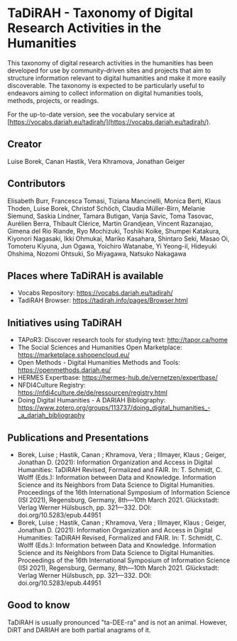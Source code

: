 TaDiRAH - Taxonomy of Digital Research Activities in the Humanities
=====================================================================================

This taxonomy of digital research activities in the humanities has been developed for use by community-driven sites and projects that aim to structure information relevant to digital humanities and make it more easily discoverable. The taxonomy is expected to be particularly useful to endeavors aiming to collect information on digital humanities tools, methods, projects, or readings.

For the up-to-date version, see the vocabulary service at [https://vocabs.dariah.eu/tadirah/](https://vocabs.dariah.eu/tadirah/).

Creator
------------
Luise Borek, Canan Hastik, Vera Khramova, Jonathan Geiger

Contributors
------------
Elisabeth Burr, Francesca Tomasi, Tiziana Mancinelli, Monica Berti, Klaus Thoden, Luise Borek, Christof Schöch, Claudia Müller-Birn, Melanie Siemund, Saskia Lindner, Tamara Butigan, Vanja Savic, Toma Tasovac, Aurélien Berra, Thibault Clérice, Martin Grandjean, Vincent Razanajao, Gimena del Rio Riande, Ryo Mochizuki, Toshiki Koike, Shumpei Katakura, Kiyonori Nagasaki, Ikki Ohmukai, Mariko Kasahara, Shintaro Seki, Masao Oi, Tomoteru Kiyuna, Jun Ogawa, Yoichiro Watanabe, Yi Yeong-il, Hideyuki Ohshima, Nozomi Ohtsuki, So Miyagawa, Natsuko Nakagawa

Places where TaDiRAH is available
---------------------------------
* Vocabs Repository: https://vocabs.dariah.eu/tadirah/
* TadiRAH Browser: https://tadirah.info/pages/Browser.html

Initiatives using TaDiRAH
-------------------------
* TAPoR3: Discover research tools for studying text: http://tapor.ca/home
* The Social Sciences and Humanities Open Marketplace: https://marketplace.sshopencloud.eu/
* Open Methods - Digital Humanities Methods and Tools: https://openmethods.dariah.eu/
* HERMES Expertbase: https://hermes-hub.de/vernetzen/expertbase/
* NFDI4Culture Registry: https://nfdi4culture.de/de/ressourcen/registry.html
* Doing Digital Humanities - A DARIAH Bibliography: https://www.zotero.org/groups/113737/doing_digital_humanities_-_a_dariah_bibliography

Publications and Presentations
-----------------------------------------
* Borek, Luise ; Hastik, Canan ; Khramova, Vera ; Illmayer, Klaus ; Geiger, Jonathan D. (2021): Information Organization and Access in Digital Humanities: TaDiRAH Revised, Formalized and FAIR. In: T. Schmidt, C. Wolff (Eds.): Information between Data and Knowledge. Information Science and its Neighbors from Data Science to Digital Humanities. Proceedings of the 16th International Symposium of Information Science (ISI 2021), Regensburg, Germany, 8th—10th March 2021. Glückstadt: Verlag Werner Hülsbusch, pp. 321—332. DOI: doi.org/10.5283/epub.44951
* Borek, Luise ; Hastik, Canan ; Khramova, Vera ; Illmayer, Klaus ; Geiger, Jonathan D. (2021): Information Organization and Access in Digital Humanities: TaDiRAH Revised, Formalized and FAIR. In: T. Schmidt, C. Wolff (Eds.): Information between Data and Knowledge. Information Science and its Neighbors from Data Science to Digital Humanities. Proceedings of the 16th International Symposium of Information Science (ISI 2021), Regensburg, Germany, 8th—10th March 2021. Glückstadt: Verlag Werner Hülsbusch, pp. 321—332. DOI: doi.org/10.5283/epub.44951

Good to know
------------
TaDiRAH is usually pronounced "ta-DEE-ra" and is not an animal. However, DiRT and DARIAH are both partial anagrams of it.
